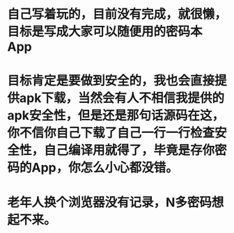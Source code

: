 # 自己写着玩的，目前没有完成，就很懒，目标是写成大家可以随便用的密码本App
# 目标肯定是要做到安全的，我也会直接提供apk下载，当然会有人不相信我提供的apk安全性，但是还是那句话源码在这，你不信你自己下载了自己一行一行检查安全性，自己编译用就得了，毕竟是存你密码的App，你怎么小心都没错。
# 老年人换个浏览器没有记录，N多密码想起不来。